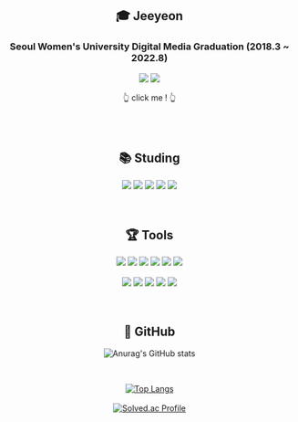 

<br><br>

<div align=center><h2>🎓 Jeeyeon </h2></div>
<div align=center>
  <h3> Seoul Women's University Digital Media Graduation (2018.3 ~ 2022.8) </h3>
<a href = "http://www.swudmgraduate.com/2022/project/detail/40"><img src="https://img.shields.io/badge/My Graduation Exhibition-006600?style=flat-square&logo=4chan&logoColor=white"/></a>
<a href = "https://jeeyeonn.notion.site/Park-Jiyeon-23c8bec34cdc4f7ead1adf2f3cfcfc43"><img src="https://img.shields.io/badge/My Notion Link-00148C?style=flat-square&logo=Notion&logoColor=white"/></a>
  <p> 👆 click me ! 👆 </p>
</div>

<br>
<br>

<div align=center><h2>📚 Studing </h2></div>
<div align=center>
  <img src="https://img.shields.io/badge/JAVA-7A1FA2?style=flat-square&logo=Aiqfome&logoColor=white"/>
  <img src="https://img.shields.io/badge/C++-00599C?style=flat-square&logo=C%2B%2B&logoColor=white"/>
  <img src="https://img.shields.io/badge/Kotlin-7F52FF?style=flat-square&logo=Kotlin&logoColor=white"/>
  <img src="https://img.shields.io/badge/Python-3776AB?style=flat-square&logo=Python&logoColor=white"/>
  <img src="https://img.shields.io/badge/HTML5-E34F26?style=flat-square&logo=HTML5&logoColor=white"/>
</div>

<br>
<br>

<div align=center><h2>🏆 Tools </h2></div>
<div align=center>
  <img src="https://img.shields.io/badge/GitHub-000000?style=flat-square&logo=GitHub&logoColor=white"/>
<img src="https://img.shields.io/badge/Andriod-3DDC84?style=flat-square&logo=Android Studio&logoColor=white"/>
<img src="https://img.shields.io/badge/Unity-FF791A?style=flat-square&logo=Unity&logoColor=white"/>
<img src="https://img.shields.io/badge/Firebase-FFCA28?style=flat-square&logo=Firebase&logoColor=white"/>
<img src="https://img.shields.io/badge/Spring-6DB33F?style=flat-square&logo=Spring&logoColor=white"/>
<img src="https://img.shields.io/badge/IntelliJ IDEA-000000?style=flat-square&logo=IntelliJ IDEA&logoColor=white"/>
</div>
<br>
<div align=center>
  <img src="https://img.shields.io/badge/MongoDB-47A248?style=flat-square&logo=MongoDB&logoColor=white"/>
  <img src="https://img.shields.io/badge/Adobe XD-FF61F6?style=flat-square&logo=Adobe XD&logoColor=white"/>
  <img src="https://img.shields.io/badge/Adobe Illustrator-FF9A00?style=flat-square&logo=Adobe Illustrator&logoColor=white"/>
  <img src="https://img.shields.io/badge/Visual Studio-5C2D91?style=flat-square&logo=Visual Studio&logoColor=white"/>
  <img src="https://img.shields.io/badge/Google Maps-4285F4?style=flat-square&logo=Google Maps&logoColor=white"/>

</div>


<br>
<br>

<div align=center><h2>🌟 GitHub </h2></div>
<div align=center>

![Anurag's GitHub stats](https://github-readme-stats.vercel.app/api?username=Jeeyeonn&count_private=true) 

<br>

[![Top Langs](https://github-readme-stats.vercel.app/api/top-langs/?username=Jeeyeonn&layout=compact)](https://github.com/anuraghazra/github-readme-stats)
<br>
<br>
[![Solved.ac Profile](http://mazassumnida.wtf/api/v2/generate_badge?boj=qkrwldus3927)](https://solved.ac/qkrwldus3927/)

</div>

